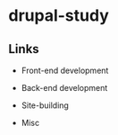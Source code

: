 # drupal-study

## Links

* Front-end development 

* Back-end development

* Site-building

* Misc
